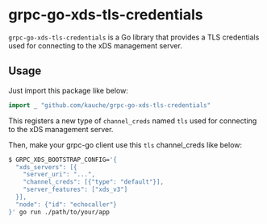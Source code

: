 # grpc-go-xds-tls-credentials

`grpc-go-xds-tls-credentials` is a Go library that provides a TLS credentials used for connecting to the xDS management server.

## Usage

Just import this package like below:

```go
import _ "github.com/kauche/grpc-go-xds-tls-credentials"
```

This registers a new type of `channel_creds` named `tls` used for connecting to the xDS management server.

Then, make your grpc-go client use this `tls` channel_creds like below:

```sh
$ GRPC_XDS_BOOTSTRAP_CONFIG='{
  "xds_servers": [{
    "server_uri": "...",
    "channel_creds": [{"type": "default"}],
    "server_features": ["xds_v3"]
  }],
  "node": {"id": "echocaller"}
}' go run ./path/to/your/app
```
